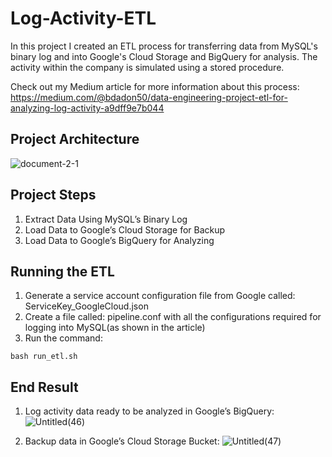 # Log-Activity-ETL

In this project I created an ETL process for transferring data from MySQL's binary log and into Google's Cloud Storage and BigQuery for analysis.
The activity within the company is simulated using a stored procedure.

Check out my Medium article for more information about this process:
https://medium.com/@bdadon50/data-engineering-project-etl-for-analyzing-log-activity-a9dff9e7b044

## Project Architecture
![document-2-1](https://user-images.githubusercontent.com/65648983/200833369-ca670a3c-58ce-4826-9afe-15b1c7024056.png)


## Project Steps
1. Extract Data Using MySQL’s Binary Log
2. Load Data to Google’s Cloud Storage for Backup
3. Load Data to Google’s BigQuery for Analyzing

## Running the ETL
1. Generate a service account configuration file from Google called: ServiceKey_GoogleCloud.json
2. Create a file called: pipeline.conf with all the configurations required for logging into MySQL(as shown in the article)
3. Run the command:

```
bash run_etl.sh
```

## End Result
1. Log activity data ready to be analyzed in Google’s BigQuery:
![Untitled(46)](https://user-images.githubusercontent.com/65648983/195849208-b30ac6ed-90bf-4913-8467-efa44c5f9067.png)

2. Backup data in Google’s Cloud Storage Bucket:
![Untitled(47)](https://user-images.githubusercontent.com/65648983/195849278-5da8e102-a163-4bc6-aa68-bdce39df761e.png)
